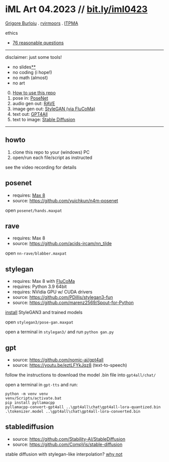 # iML Art 04.2023 // [bit.ly/iml0423](https://bit.ly/iml0423)

[Grigore Burloiu](https://cinetic.arts.ro/en/echipa/grigore-burloiu/) . [rvirmoors](https://rvirmoors.github.io/) . [ITPMA](https://itpma.notion.site/)

ethics
- [76 reasonable questions](https://76questions.neocities.org/)

---

disclaimer: just some tools!
- no slides[*](https://rvirmoors.github.io/ccia/slides/intro-ml-workshop)[*](https://rvirmoors.github.io/ccia/slides/stylegan-workshop)
- no coding (i hope!)
- no math (almost)
- no art

0. [How to use this repo](#howto)
1. pose in: [PoseNet](#posenet)
2. audio gen out: [RAVE](#rave)
3. image gen out: [StyleGAN (via FluCoMa)](#stylegan)
4. text out: [GPT4All](#gpt)
5. text to image: [Stable Diffusion](#stablediffusion)

---

## howto

1. clone this repo to your (windows) PC
2. open/run each file/script as instructed

see the video recording for details

## posenet

- requires: [Max 8](https://cycling74.com/downloads)
- source: https://github.com/yuichkun/n4m-posenet

open `posenet/hands.maxpat`

## rave

- requires: Max 8
- source: https://github.com/acids-ircam/nn_tilde

open `nn-rave/blabber.maxpat`

## stylegan

- requires: Max 8 with [FluCoMa](https://www.flucoma.org/download/)
- requires: Python 3.9 64bit
- requires: NVidia GPU w/ CUDA drivers
- source: https://github.com/PDillis/stylegan3-fun
- source: https://github.com/marenz2569/Spout-for-Python

[install](stylegan3/startup.txt) StyleGAN3 and trained models

open `stylegan3/pose-gan.maxpat`

open a terminal in `stylegan3/` and run `python gan.py`

## gpt

- source: https://github.com/nomic-ai/gpt4all
- source: https://youtu.be/eztLFYkJqz8 (text-to-speech)

follow the instructions to download the model .bin file into `gpt4all/chat/`

open a terminal in `gpt-tts` and run:

```
python -m venv venv
venv/Scripts/activate.bat
pip install pyllamacpp
pyllamacpp-convert-gpt4all ..\gpt4all\chat\gpt4all-lora-quantized.bin .\tokenizer.model ..\gpt4all\chat\gpt4all-lora-converted.bin
```

## stablediffusion

- source: https://github.com/Stability-AI/StableDiffusion
- source: https://github.com/CompVis/stable-diffusion


stable diffusion with stylegan-like interpolation? [why not](https://sites.google.com/view/stylegan-t/)